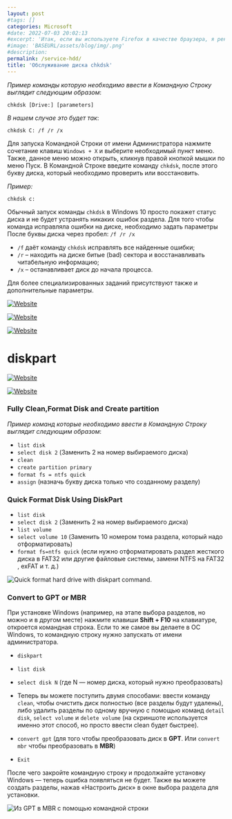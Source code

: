 ```yaml
---
layout: post
#tags: []
categories: Microsoft
#date: 2022-07-03 20:02:13
#excerpt: 'Итак, если вы используете Firefox в качестве браузера, я рекомендую установить бинарную версию с веб-сайта Mozilla. Он будет работать немного быстрее и будет полностью интегрирован в ваш рабочий стол.'
#image: 'BASEURL/assets/blog/img/.png'
#description:
permalink: /service-hdd/
title: 'Обслуживание диска chkdsk'
---
```


*Пример команды которую необходимо ввести в Командную Строку выглядит следующим образом*:

`chkdsk [Drive:] [parameters]`

*В нашем случае это будет так*:

`chkdsk C: /f /r /x`

Для запуска Командной Строки от имени Администратора нажмите сочетание клавиш `Windows + X` и выберите необходимый пункт меню. Также, данное меню можно открыть, кликнув правой кнопкой мышки по меню Пуск.
В Командной Строке введите команду `chkdsk`, после этого букву диска, который необходимо проверить или восстановить.

*Пример:*

`chkdsk c: `

Обычный запуск команды `chkdsk` в Windows 10 просто покажет статус диска и не будет устранять никаких ошибок раздела. Для того чтобы команда исправляла ошибки на диске, необходимо задать параметры После буквы диска через пробел: `/f /r /x`

* `/f` даёт команду `chkdsk` исправлять все найденные ошибки; 
* `/r` – находить на диске битые (bad) сектора и восстанавливать читабельную информацию; 
* `/x` – останавливает диск до начала процесса. 

Для более специализированных заданий присутствуют также и дополнительные параметры.

[![Website](https://img.shields.io/website?style=flat-square&up_color=blue&up_message=https%3A%2F%2Fhetmanrecovery.com&url=https%3A%2F%2Fhetmanrecovery.com%2Fru%2Frecovery_news%2Fhow-to-scan-and-fix-hard-drives-with-chkdsk-in-windows-10.htm)](https://hetmanrecovery.com/ru/recovery_news/how-to-scan-and-fix-hard-drives-with-chkdsk-in-windows-10.htm)

[![Website](https://img.shields.io/website?style=for-the-badge&up_message=https%3A%2F%2Fshields.io%2Fcategory%2Fmonitoring&url=https%3A%2F%2Fshields.io%2Fcategory%2Fmonitoring)](https://shields.io/category/monitoring)

<a href="https://shields.io/category/monitoring"><img alt="Website" src="https://img.shields.io/website?style=for-the-badge&up_message=https%3A%2F%2Fshields.io%2Fcategory%2Fmonitoring&url=https%3A%2F%2Fshields.io%2Fcategory%2Fmonitoring"></a>



# diskpart
[![Website](https://img.shields.io/website?style=flat-square&up_color=blue&up_message=https%3A%2F%2Fwww.easeus.com%2Fpartition-master%2Fformat-hard-drive-using-command-prompt.html%231&url=https%3A%2F%2Fwww.easeus.com%2Fpartition-master%2Fformat-hard-drive-using-command-prompt.html%231)](https://www.easeus.com/partition-master/format-hard-drive-using-command-prompt.html#1)

[![Website](https://img.shields.io/website?style=flat-square&up_color=blue&up_message=https%3A%2F%2Fremontka.pro%2Fformat-disk-cmd%2F&url=https%3A%2F%2Fremontka.pro%2Fformat-disk-cmd%2F)](https://remontka.pro/format-disk-cmd/)

### Fully Clean,Format Disk and Create partition

*Пример команд которые необходимо ввести в Командную Строку выглядит следующим образом*:

- `list disk`
- `select disk 2` (Заменить 2 на номер выбираемого диска)
- `clean`
- `create partition primary`
- `format fs = ntfs quick`
- `assign` (назначь букву диска только что созданному разделу)

### Quick Format Disk Using DiskPart

- `list disk`
- `select disk 2` (Заменить 2 на номер выбираемого диска)
- `list volume`
- `select volume 10` (Заменить 10 номером тома раздела, который надо отформатировать)
- `format fs=ntfs quick` (если нужно отформатировать раздел жесткого диска в FAT32 или другие файловые системы, замени NTFS на FAT32 , exFAT и т. д.)

![Quick format hard drive with diskpart command.](https://www.easeus.com/images/en/screenshot/partition-manager/diskpart-quick-format-hard-drive.png)



###  Convert to GPT or MBR

При установке Windows (например, на этапе выбора разделов, но можно и в другом месте) нажмите клавиши **Shift + F10** на клавиатуре, откроется командная строка. Если то же самое вы делаете в ОС Windows, то командную строку нужно запускать от имени администратора.

- `diskpart`

- `list disk`

- `select disk N` (где N — номер диска, который нужно преобразовать)

- Теперь вы можете поступить двумя способами: ввести команду `clean`, чтобы очистить диск полностью (все разделы будут удалены), либо удалить разделы по одному вручную с помощью команд `detail disk`, `select volume` и `delete volume` (на скриншоте используется именно этот способ, но просто ввести clean будет быстрее).

- `convert gpt` (для того чтобы преобразовать диск в **GPT**. Или `convert mbr` чтобы преобразовать в **MBR**)

- `Exit`

После чего закройте командную строку и продолжайте установку Windows — теперь ошибка появляться не будет. Также вы можете создать разделы, нажав «Настроить диск» в окне выбора раздела для установки.

![Из GPT в MBR с помощью командной строки](https://remontka.pro/images/convert-gpt-mbr-command-line.png)

